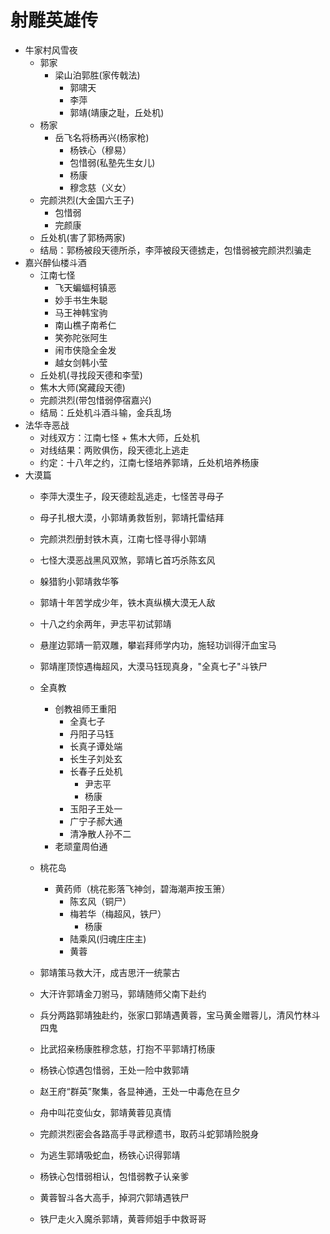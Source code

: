 # 射雕英雄传

- 牛家村风雪夜
  - 郭家
    - 梁山泊郭胜(家传戟法)
      - 郭啸天
      - 李萍
      - 郭靖(靖康之耻，丘处机)
  - 杨家
    - 岳飞名将杨再兴(杨家枪)
      - 杨铁心（穆易）
      - 包惜弱(私塾先生女儿)
      - 杨康
      - 穆念慈（义女）
  - 完颜洪烈(大金国六王子)
    - 包惜弱
    - 完颜康
  - 丘处机(害了郭杨两家)
  - 结局：郭杨被段天德所杀，李萍被段天德掳走，包惜弱被完颜洪烈骗走
- 嘉兴醉仙楼斗酒
  - 江南七怪
    - 飞天蝙蝠柯镇恶
    - 妙手书生朱聪
    - 马王神韩宝驹
    - 南山樵子南希仁
    - 笑弥陀张阿生
    - 闹市侠隐全金发
    - 越女剑韩小莹
  - 丘处机(寻找段天德和李莹)
  - 焦木大师(窝藏段天德)
  - 完颜洪烈(带包惜弱停宿嘉兴)
  - 结局：丘处机斗酒斗输，金兵乱场
- 法华寺恶战
  - 对线双方：江南七怪 + 焦木大师，丘处机
  - 对线结果：两败俱伤，段天德北上逃走
  - 约定：十八年之约，江南七怪培养郭靖，丘处机培养杨康
- 大漠篇
  - 李萍大漠生子，段天德趁乱逃走，七怪苦寻母子

  - 母子扎根大漠，小郭靖勇救哲别，郭靖托雷结拜

  - 完颜洪烈册封铁木真，江南七怪寻得小郭靖

  - 七怪大漠恶战黑风双煞，郭靖匕首巧杀陈玄风

  - 躲猎豹小郭靖救华筝

  - 郭靖十年苦学成少年，铁木真纵横大漠无人敌

  - 十八之约余两年，尹志平初试郭靖

  - 悬崖边郭靖一箭双雕，攀岩拜师学内功，施轻功训得汗血宝马

  - 郭靖崖顶惊遇梅超风，大漠马钰现真身，"全真七子"斗铁尸

  - 全真教

    - 创教祖师王重阳
      - 全真七子																																																																																																																																																																																																																										
      - 丹阳子马钰
      - 长真子谭处端
      - 长生子刘处玄
      - 长春子丘处机
        - 尹志平
        - 杨康
      - 玉阳子王处一
      - 广宁子郝大通
      - 清净散人孙不二
    - 老顽童周伯通

  - 桃花岛

    - 黄药师（桃花影落飞神剑，碧海潮声按玉箫）
      - 陈玄风（铜尸）
      - 梅若华（梅超风，铁尸）
        - 杨康
      - 陆乘风(归魂庄庄主)
      - 黄蓉

  - 郭靖策马救大汗，成吉思汗一统蒙古

  - 大汗许郭靖金刀驸马，郭靖随师父南下赴约

  - 兵分两路郭靖独赴约，张家口郭靖遇黄蓉，宝马黄金赠蓉儿，清风竹林斗四鬼

  - 比武招亲杨康胜穆念慈，打抱不平郭靖打杨康

  - 杨铁心惊遇包惜弱，王处一险中救郭靖

  - 赵王府“群英”聚集，各显神通，王处一中毒危在旦夕

  - 舟中叫花变仙女，郭靖黄蓉见真情

  - 完颜洪烈密会各路高手寻武穆遗书，取药斗蛇郭靖险脱身

  - 为逃生郭靖吸蛇血，杨铁心识得郭靖

  - 杨铁心包惜弱相认，包惜弱教子认亲爹

  - 黄蓉智斗各大高手，掉洞穴郭靖遇铁尸

  - 铁尸走火入魔杀郭靖，黄蓉师姐手中救哥哥
